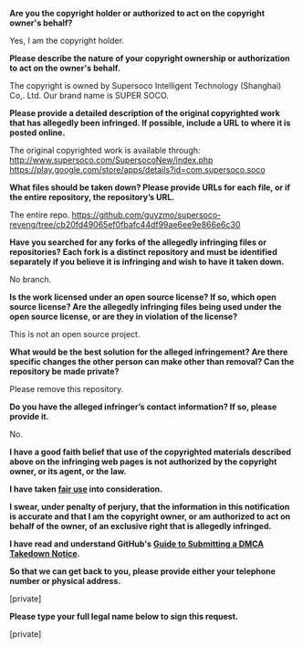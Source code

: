 **Are you the copyright holder or authorized to act on the copyright owner's behalf?**

Yes, I am the copyright holder.

**Please describe the nature of your copyright ownership or authorization to act on the owner's behalf.**

The copyright is owned by Supersoco Intelligent Technology (Shanghai) Co,. Ltd. Our brand name is SUPER SOCO.

**Please provide a detailed description of the original copyrighted work that has allegedly been infringed. If possible, include a URL to where it is posted online.**

The original copyrighted work is available through:  
http://www.supersoco.com/SupersocoNew/index.php  
https://play.google.com/store/apps/details?id=com.supersoco.soco

**What files should be taken down? Please provide URLs for each file, or if the entire repository, the repository’s URL.**

The entire repo. https://github.com/guyzmo/supersoco-reveng/tree/cb20fd49065ef0fbafc44df99ae6ee9e866e6c30

**Have you searched for any forks of the allegedly infringing files or repositories? Each fork is a distinct repository and must be identified separately if you believe it is infringing and wish to have it taken down.**

No branch.

**Is the work licensed under an open source license? If so, which open source license? Are the allegedly infringing files being used under the open source license, or are they in violation of the license?**

This is not an open source project.

**What would be the best solution for the alleged infringement? Are there specific changes the other person can make other than removal? Can the repository be made private?**

Please remove this repository.

**Do you have the alleged infringer’s contact information? If so, please provide it.**

No.

**I have a good faith belief that use of the copyrighted materials described above on the infringing web pages is not authorized by the copyright owner, or its agent, or the law.**

**I have taken <a href="https://www.lumendatabase.org/topics/22">fair use</a> into consideration.**

**I swear, under penalty of perjury, that the information in this notification is accurate and that I am the copyright owner, or am authorized to act on behalf of the owner, of an exclusive right that is allegedly infringed.**

**I have read and understand GitHub's <a href="https://help.github.com/articles/guide-to-submitting-a-dmca-takedown-notice/">Guide to Submitting a DMCA Takedown Notice</a>.**

**So that we can get back to you, please provide either your telephone number or physical address.**

[private]

**Please type your full legal name below to sign this request.**

[private]
